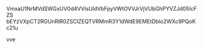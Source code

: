 VmxaU1NrMVdSWGxUV0d4VVlsUldVbFpyVWtOVVJrVjVUbGhPYVZJd05IcFZS
bEYzVXpCT2RGUnRlR0ZSClZEQTVRMmR3Y1dWdE9EMEtDblo2WXc9PQoKc21u

vve